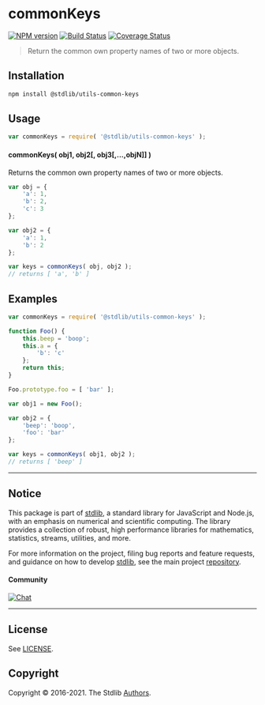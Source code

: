 <!--

@license Apache-2.0

Copyright (c) 2021 The Stdlib Authors.

Licensed under the Apache License, Version 2.0 (the "License");
you may not use this file except in compliance with the License.
You may obtain a copy of the License at

   http://www.apache.org/licenses/LICENSE-2.0

Unless required by applicable law or agreed to in writing, software
distributed under the License is distributed on an "AS IS" BASIS,
WITHOUT WARRANTIES OR CONDITIONS OF ANY KIND, either express or implied.
See the License for the specific language governing permissions and
limitations under the License.

-->

# commonKeys

[![NPM version][npm-image]][npm-url] [![Build Status][test-image]][test-url] [![Coverage Status][coverage-image]][coverage-url] <!-- [![dependencies][dependencies-image]][dependencies-url] -->

> Return the common own property names of two or more objects.

<!-- Section to include introductory text. Make sure to keep an empty line after the intro `section` element and another before the `/section` close. -->

<section class="intro">

</section>

<!-- /.intro -->

<!-- Package usage documentation. -->

<section class="installation">

## Installation

```bash
npm install @stdlib/utils-common-keys
```

</section>

<section class="usage">

## Usage

```javascript
var commonKeys = require( '@stdlib/utils-common-keys' );
```

#### commonKeys( obj1, obj2\[, obj3\[,...,objN]] )

Returns the common own property names of two or more objects.

```javascript
var obj = {
    'a': 1,
    'b': 2,
    'c': 3
};

var obj2 = {
    'a': 1,
    'b': 2
};

var keys = commonKeys( obj, obj2 );
// returns [ 'a', 'b' ]
```

</section>

<!-- /.usage -->

<!-- Package usage notes. Make sure to keep an empty line after the `section` element and another before the `/section` close. -->

<section class="notes">

</section>

<!-- /.notes -->

<!-- Package usage examples. -->

<section class="examples">

## Examples

<!-- eslint no-undef: "error" -->

```javascript
var commonKeys = require( '@stdlib/utils-common-keys' );

function Foo() {
    this.beep = 'boop';
    this.a = {
        'b': 'c'
    };
    return this;
}

Foo.prototype.foo = [ 'bar' ];

var obj1 = new Foo();

var obj2 = {
    'beep': 'boop',
    'foo': 'bar'
};

var keys = commonKeys( obj1, obj2 );
// returns [ 'beep' ]
```

</section>

<!-- /.examples -->

<!-- Section to include cited references. If references are included, add a horizontal rule *before* the section. Make sure to keep an empty line after the `section` element and another before the `/section` close. -->

<section class="references">

</section>

<!-- /.references -->

<!-- Section for all links. Make sure to keep an empty line after the `section` element and another before the `/section` close. -->


<section class="main-repo" >

* * *

## Notice

This package is part of [stdlib][stdlib], a standard library for JavaScript and Node.js, with an emphasis on numerical and scientific computing. The library provides a collection of robust, high performance libraries for mathematics, statistics, streams, utilities, and more.

For more information on the project, filing bug reports and feature requests, and guidance on how to develop [stdlib][stdlib], see the main project [repository][stdlib].

#### Community

[![Chat][chat-image]][chat-url]

---

## License

See [LICENSE][stdlib-license].


## Copyright

Copyright &copy; 2016-2021. The Stdlib [Authors][stdlib-authors].

</section>

<!-- /.stdlib -->

<!-- Section for all links. Make sure to keep an empty line after the `section` element and another before the `/section` close. -->

<section class="links">

[npm-image]: http://img.shields.io/npm/v/@stdlib/utils-common-keys.svg
[npm-url]: https://npmjs.org/package/@stdlib/utils-common-keys

[test-image]: https://github.com/stdlib-js/utils-common-keys/actions/workflows/test.yml/badge.svg
[test-url]: https://github.com/stdlib-js/utils-common-keys/actions/workflows/test.yml

[coverage-image]: https://img.shields.io/codecov/c/github/stdlib-js/utils-common-keys/main.svg
[coverage-url]: https://codecov.io/github/stdlib-js/utils-common-keys?branch=main

<!--

[dependencies-image]: https://img.shields.io/david/stdlib-js/utils-common-keys.svg
[dependencies-url]: https://david-dm.org/stdlib-js/utils-common-keys/main

-->

[chat-image]: https://img.shields.io/gitter/room/stdlib-js/stdlib.svg
[chat-url]: https://gitter.im/stdlib-js/stdlib/

[stdlib]: https://github.com/stdlib-js/stdlib

[stdlib-authors]: https://github.com/stdlib-js/stdlib/graphs/contributors

[stdlib-license]: https://raw.githubusercontent.com/stdlib-js/utils-common-keys/main/LICENSE

</section>

<!-- /.links -->
